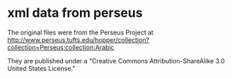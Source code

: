 xml data from perseus
=======
The original files were from the Perseus Project at http://www.perseus.tufts.edu/hopper/collection?collection=Perseus:collection:Arabic

They are published under a "Creative Commons Attribution-ShareAlike 3.0 United States License."
